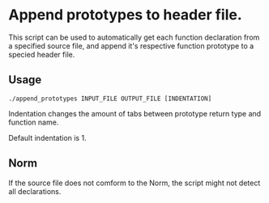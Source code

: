 # Append prototypes to header file.
This script can be used to automatically get each function declaration from a specified source file, and append it's respective function prototype to a specied header file.
## Usage
```
./append_prototypes INPUT_FILE OUTPUT_FILE [INDENTATION]
```
Indentation changes the amount of tabs between prototype return type and function name.

Default indentation is 1.

## Norm
If the source file does not comform to the Norm, the script might not detect all declarations.
